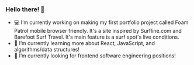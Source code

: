 ### Hello there! 👋

- 💻 I’m currently working on making my first portfolio project called Foam Patrol mobile browser friendly. It's a site inspired by Surfline.com and Barefoot Surf Travel. It's main feature is a surf spot's live conditions. 
- 🌱 I’m currently learning more about React, JavaScript, and algorithms/data structures!
- 🔭 I’m currently looking for frontend software engineering positions!

<!--
**AaronoKwok/AaronoKwok** is a ✨ _special_ ✨ repository because its `README.md` (this file) appears on your GitHub profile.

Here are some ideas to get you started:

- 🔭 I’m currently working on ...
- 🌱 I’m currently learning ...
- 👯 I’m looking to collaborate on ...
- 🤔 I’m looking for help with ...
- 💬 Ask me about ...
- 📫 How to reach me: ...
- 😄 Pronouns: ...
- ⚡ Fun fact: ...
-->
